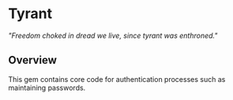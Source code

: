 # Tyrant

_"Freedom choked in dread we live, since tyrant was enthroned."_

## Overview

This gem contains core code for authentication processes such as maintaining passwords.
